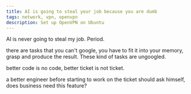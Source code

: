 ```yaml
---
title: AI is going to steal your job because you are dumb
tags: network, vpn, openvpn
description: Set up OpenVPN on Ubuntu
---
```


AI is never going to steal my job. Period. 

there are tasks that you can't google, you have to fit it into your memory, grasp and produce the result. These kind of tasks are ungoogled. 

better code is no code, better ticket is not ticket.

a better engineer before starting to work on the ticket should ask himself, does business need this feature?
